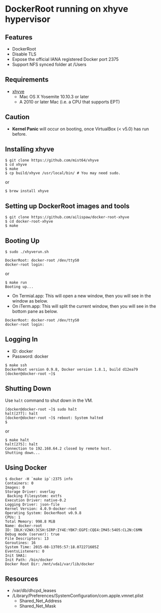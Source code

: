 # DockerRoot running on xhyve hypervisor

## Features

- DockerRoot
- Disable TLS
- Expose the official IANA registered Docker port 2375
- Support NFS synced folder at /Users

## Requirements

- [xhyve](https://github.com/mist64/xhyve)
  - Mac OS X Yosemite 10.10.3 or later
  - A 2010 or later Mac (i.e. a CPU that supports EPT)

## Caution

- **Kernel Panic** will occur on booting, once VirtualBox (< v5.0) has run before.

## Installing xhyve

```
$ git clone https://github.com/mist64/xhyve
$ cd xhyve
$ make
$ cp build/xhyve /usr/local/bin/ # You may need sudo.
```

or

```
$ brew install xhyve
```

## Setting up DockerRoot images and tools

```
$ git clone https://github.com/ailispaw/docker-root-xhyve
$ cd docker-root-xhyve
$ make
```

## Booting Up

```
$ sudo ./xhyverun.sh

DockerRoot: docker-root /dev/ttyS0
docker-root login: 
```

or

```
$ make run
Booting up...
```

- On Termial.app: This will open a new window, then you will see in the window as below.
- On iTerm.app: This will split the current window, then you will see in the bottom pane as below.

```
DockerRoot: docker-root /dev/ttyS0
docker-root login: 
```

## Logging In

- ID: docker
- Password: docker

```
$ make ssh
DockerRoot version 0.9.8, Docker version 1.8.1, build d12ea79
[docker@docker-root ~]$ 
```

## Shutting Down

Use `halt` command to shut down in the VM.

```
[docker@docker-root ~]$ sudo halt
halt[277]: halt
[docker@docker-root ~]$ reboot: System halted
$ 
```

or

```
$ make halt
halt[275]: halt
Connection to 192.168.64.2 closed by remote host.
Shutting down...
```

## Using Docker

```
$ docker -H `make ip`:2375 info
Containers: 0
Images: 0
Storage Driver: overlay
 Backing Filesystem: extfs
Execution Driver: native-0.2
Logging Driver: json-file
Kernel Version: 4.0.9-docker-root
Operating System: DockerRoot v0.9.8
CPUs: 1
Total Memory: 998.8 MiB
Name: docker-root
ID: IBLK:V2WX:3CSH:SIRP:IY4E:YBK7:EGPI:CQE4:IM45:54O5:CL2N:C6MN
Debug mode (server): true
File Descriptors: 13
Goroutines: 16
System Time: 2015-08-13T05:57:18.072271605Z
EventsListeners: 0
Init SHA1:
Init Path: /bin/docker
Docker Root Dir: /mnt/vda1/var/lib/docker
```

## Resources

- /var/db/dhcpd_leases
- /Library/Preferences/SystemConfiguration/com.apple.vmnet.plist
  - Shared_Net_Address
  - Shared_Net_Mask
